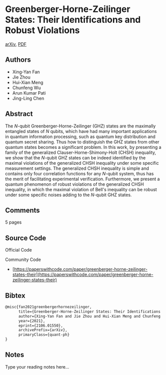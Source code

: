 
# Greenberger-Horne-Zeilinger States: Their Identifications and Robust Violations

[arXiv](https://arxiv.org/abs/2106.01550), [PDF](https://arxiv.org/pdf/2106.01550.pdf)

## Authors

- Xing-Yan Fan
- Jie Zhou
- Hui-Xian Meng
- Chunfeng Wu
- Arun Kumar Pati
- Jing-Ling Chen

## Abstract

The $N$-qubit Greenberger-Horne-Zeilinger (GHZ) states are the maximally entangled states of $N$ qubits, which have had many important applications in quantum information processing, such as quantum key distribution and quantum secret sharing. Thus how to distinguish the GHZ states from other quantum states becomes a significant problem. In this work, by presenting a family of the generalized Clauser-Horne-Shimony-Holt (CHSH) inequality, we show that the $N$-qubit GHZ states can be indeed identified by the maximal violations of the generalized CHSH inequality under some specific measurement settings. The generalized CHSH inequality is simple and contains only four correlation functions for any $N$-qubit system, thus has the merit of facilitating experimental verification. Furthermore, we present a quantum phenomenon of robust violations of the generalized CHSH inequality, in which the maximal violation of Bell's inequality can be robust under some specific noises adding to the $N$-qubit GHZ states.

## Comments

5 pages

## Source Code

Official Code



Community Code

- [https://paperswithcode.com/paper/greenberger-horne-zeilinger-states-their](https://paperswithcode.com/paper/greenberger-horne-zeilinger-states-their)

## Bibtex

```tex
@misc{fan2021greenbergerhornezeilinger,
      title={Greenberger-Horne-Zeilinger States: Their Identifications and Robust Violations}, 
      author={Xing-Yan Fan and Jie Zhou and Hui-Xian Meng and Chunfeng Wu and Arun Kumar Pati and Jing-Ling Chen},
      year={2021},
      eprint={2106.01550},
      archivePrefix={arXiv},
      primaryClass={quant-ph}
}
```

## Notes

Type your reading notes here...

